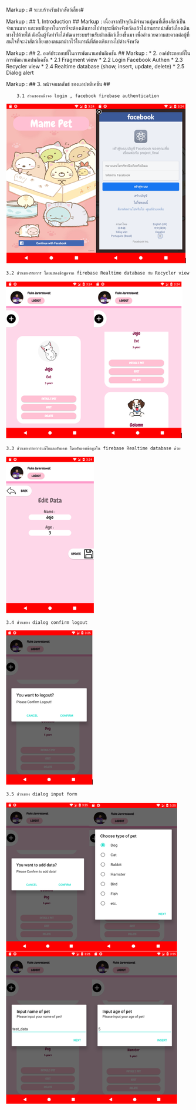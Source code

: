 Markup :  # ระบบร้านรับฝากสัตว์เลี้ยง#

Markup :  ## 1.	Introduction ##
Markup : เนื่องจากปัจจุบันมีจำนวนผู้คนที่เลี้ยงสัตว์เป็นจำนวนมาก และพบปัญหาในการที่จะต้องเดินทางไปทำธุระที่ต่างจังหวัดแล้วไม่สามารถนำสัตว์เลี้ยงเดินทางไปด้วยได้
ดังนั้นผู้จัดทำจึงได้พัฒนาระบบร้านรับฝากสัตว์เลี้ยงขึ้นมา เพื่ออำนวยความสะดวกต่อผู้ที่สนใจที่จะนำสัตว์เลี้ยงของตนมาฝากไว้ในกรณีที่ต้องเดินทางไปต่างจังหวัด 

Markup :  ## 2.	องค์ประกอบที่ในการพัฒนาแอปพลิเคชัน ##
Markup : * 2.	องค์ประกอบที่ในการพัฒนาแอปพลิเคชัน
              * 2.1	Fragment view
              * 2.2	Login Facebook Authen
              * 2.3	Recycler view
              * 2.4	Realtime database (show, insert, update, delete)
              * 2.5	Dialog alert
    

Markup :  ## 3.	หน้าจอผลลัพธ์ ของแอปพลิเคชัน ##

        3.1 ส่วนของหน้าจอ login , facebook firebase authentication
  ![alt text](photo/login.PNG)
  
    3.2 ส่วนของรายการ โดยแสดงข้อมูลจาก firebase Realtime database กับ Recycler view
  ![alt text](photo/list.PNG)
  
    3.3 ส่วนของรายการแก้ไขและอัพเดท โดยอัพเดทข้อมูลใน firebase Realtime database ด้วย
  ![alt text](photo/edit.PNG)
  
    3.4 ส่วนของ dialog confirm logout
  ![alt text](photo/dialog_logout.PNG)
  
    3.5 ส่วนของ dialog input form
  ![alt text](photo/add_data.PNG)

